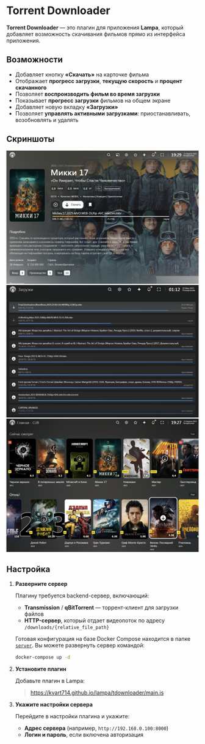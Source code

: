 # Torrent Downloader

**Torrent Downloader** — это плагин для приложения **Lampa**, который добавляет возможность скачивания фильмов прямо из интерфейса приложения.

## Возможности

- Добавляет кнопку **«Скачать»** на карточке фильма  
- Отображает **прогресс загрузки**, **текущую скорость** и **процент скачанного**  
- Позволяет **воспроизводить фильм во время загрузки**  
- Показывает **прогресс загрузки** фильмов на общем экране  
- Добавляет новую вкладку **«Загрузки»**
- Позволяет **управлять активными загрузками**: приостанавливать, возобновлять и удалять  

## Скриншоты

<p>
  <img src="screenshots/movie.png" width="800" />
  <img src="screenshots/downloads.png" width="800" />
  <img src="screenshots/home.png" width="800" />
</p>

## Настройка

1. **Разверните сервер**

   Плагину требуется backend-сервер, включающий:
   - **Transmission** / **qBitTorrent** — торрент-клиент для загрузки файлов
   - **HTTP-сервер**, который отдает видеопоток по адресу `/downloads/{relative_file_path}`

   Готовая конфигурация на базе Docker Compose находится в папке [`server`](./server). Вы можете развернуть сервер командой:

   ```bash
   docker-compose up -d
   ```

2. **Установите плагин**

    Добавьте плагин в Lampa:
    > https://kvart714.github.io/lampa/tdownloader/main.js


3. **Укажите настройки сервера**

   Перейдите в настройки плагина и укажите:

   - **Адрес сервера** (например, `http://192.168.0.100:8000`)
   - **Логин и пароль**, если включена авторизация

